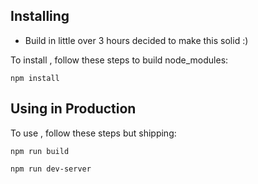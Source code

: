 ## Installing 
* Build in little over 3 hours decided to make this solid :)

To install <appointment Upload>, follow these steps to build node_modules: 

```
npm install
```

## Using in Production <Streambed Upload>

To use <appointment Upload>, follow these steps but shipping:

```
npm run build
```

```
npm run dev-server
```